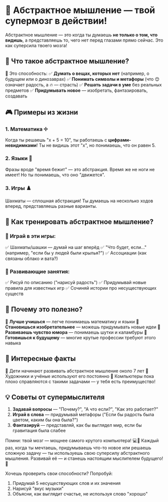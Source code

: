 # 🌈 Абстрактное мышление — твой супермозг в действии!

Абстрактное мышление — это когда ты думаешь **не только о том, что видишь**, а представляешь то, чего нет перед глазами прямо сейчас. Это как суперсила твоего мозга!

## 🧩 Что такое абстрактное мышление?

🔹 Это способность:
✅ **Думать о вещах, которых нет** (например, о будущем или о динозаврах)
✅ **Понимать символы и метафоры** (что 😊 означает радость, а 🔥 — страсть)
✅ **Решать задачи в уме** без реальных предметов
✅ **Придумывать новое** — изобретать, фантазировать, создавать

## 🎮 Примеры из жизни

### 1. **Математика** ➗
Когда ты решаешь "x + 5 = 10", ты работаешь с **цифрами-невидимками**! Ты не видишь этот "x", но понимаешь, что он равен 5.

### 2. **Языки** 📖
Фразы вроде "время бежит" — это абстракция. Время же не ноги не имеет! Но ты понимаешь, что оно "движется".

### 3. **Игры** ♟️
Шахматы — сплошная абстракция! Ты думаешь на несколько ходов вперед, представляешь разные варианты.

## 🧠 Как тренировать абстрактное мышление?

### 🔹 **Играй в эти игры**:
✅ Шахматы/шашки — думай на шаг вперёд
✅ "Что будет, если..." (например, "если бы у людей были крылья?")
✅ Ассоциации (как связаны облако и вата?)

### 🔹 **Развивающие занятия**:
✅ Рисуй по описанию ("нарисуй радость")
✅ Придумывай новые правила для известных игр
✅ Сочиняй истории про несуществующих существ

## 🤯 Почему это полезно?

🔹 **Лучше учишься** — легче понимаешь математику и языки
🔹 **Становишься изобретательнее** — можешь придумывать новые идеи
🔹 **Развиваешь чувство юмора** — понимаешь шутки и каламбуры
🔹 **Готовишься к будущему** — многие крутые профессии требуют этого навыка

## 🌟 Интересные факты

🔸 Дети начинают развивать абстрактное мышление около 7 лет
🔸 Художники и учёные используют его постоянно
🔸 Компьютеры пока плохо справляются с такими задачами — у тебя есть преимущество!

## 💡 Советы от супермыслителя

1. **Задавай вопросы** — "Почему?", "А что если?", "Как это работает?"
2. **Играй в слова** — придумывай метафоры ("Если бы радость была цветом, каким бы она была?")
3. **Фантазируй** — представляй, как бы выглядел мир, если бы гравитация была слабее

Помни: твой мозг — мощнее самого крутого компьютера! 💻🚀 Каждый раз, когда ты мечтаешь, придумываешь что-то новое или решаешь сложную задачу — ты используешь свою суперсилу абстрактного мышления. Развивай её — и станешь настоящим мыслителем будущего! 🌠

Хочешь проверить свои способности? Попробуй:
1. Придумай 5 несуществующих слов и их значения
2. Нарисуй "вкус музыки"
3. Объясни, как выглядит счастье, не используя слово "хорошо"
